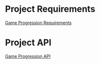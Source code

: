 # Project Requirements

[Game Progression Requirements](docs/requirements.md)

# Project API

[Game Progression API](docs/api.md)
